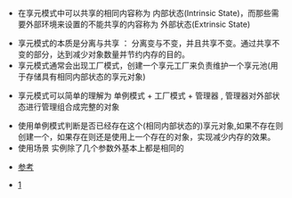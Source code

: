 - 在享元模式中可以共享的相同内容称为 内部状态(Intrinsic State)，而那些需要外部环境来设置的不能共享的内容称为 外部状态(Extrinsic State)

* 享元模式的本质是分离与共享 ： 分离变与不变，并且共享不变。通过共享不变的部分，达到减少对象数量并节约内存的目的。
* 享元模式通常会出现工厂模式，创建一个享元工厂来负责维护一个享元池(用于存储具有相同内部状态的享元对象)

- 享元模式可以简单的理解为 单例模式 + 工厂模式 + 管理器 , 管理器对外部状态进行管理组合成完整的对象

* 使用单例模式判断是否已经存在这个(相同内部状态的)享元对象,如果不存在则创建一个，如果存在则还是使用上一个存在的对象，实现减少内存的效果。
* 使用场景 实例除了几个参数外基本上都是相同的

- [参考](https://segmentfault.com/a/1190000013366000)

* [1](https://juejin.im/entry/5bcffdafe51d457ab36cfa30)
